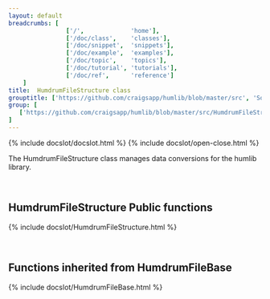 ```yaml
---
layout: default
breadcrumbs: [
                ['/',             'home'],
                ['/doc/class',    'classes'],
                ['/doc/snippet',  'snippets'],
                ['/doc/example',  'examples'],
                ['/doc/topic',    'topics'],
                ['/doc/tutorial', 'tutorials'],
                ['/doc/ref',      'reference']
	]
title:  HumdrumFileStructure class
grouptitle: ['https://github.com/craigsapp/humlib/blob/master/src', 'Source Code']
group: [
   ['https://github.com/craigsapp/humlib/blob/master/src/HumdrumFileStructure.cpp', 'HumdrumFileStructure.cpp'],
]
---
```


{% include docslot/docslot.html %}
{% include docslot/open-close.html %}

The HumdrumFileStructure class manages data conversions for the humlib library.

&nbsp;

HumdrumFileStructure Public functions
-------------------------------------

{% include docslot/HumdrumFileStructure.html %}

&nbsp;


Functions inherited from <span class="class-link">HumdrumFileBase</span>
---------------------------------------------------------------

{% include docslot/HumdrumFileBase.html %}





